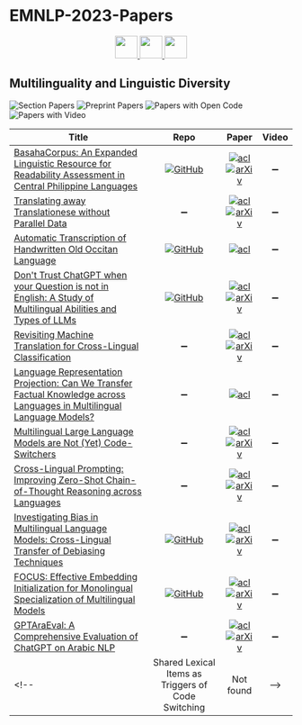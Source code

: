 # EMNLP-2023-Papers

<div align="center">
    <a href="https://github.com/DmitryRyumin/EMNLP-2023-Papers/blob/main/sections/linguistic-theories-cognitive-modeling-and-psycholinguistics.md">
        <img src="https://cdn.jsdelivr.net/gh/DmitryRyumin/NewEraAI-Papers@main/images/left.svg" width="40" alt="" />
    </a>
    <a href="https://github.com/DmitryRyumin/EMNLP-2023-Papers/">
        <img src="https://cdn.jsdelivr.net/gh/DmitryRyumin/NewEraAI-Papers@main/images/home.svg" width="40" alt="" />
    </a>
    <a href="https://github.com/DmitryRyumin/EMNLP-2023-Papers/blob/main/sections/natural-language-generation.md">
        <img src="https://cdn.jsdelivr.net/gh/DmitryRyumin/NewEraAI-Papers@main/images/right.svg" width="40" alt="" />
    </a>
</div>

## Multilinguality and Linguistic Diversity

![Section Papers](https://img.shields.io/badge/Section%20Papers-11-42BA16) ![Preprint Papers](https://img.shields.io/badge/Preprint%20Papers-9-b31b1b) ![Papers with Open Code](https://img.shields.io/badge/Papers%20with%20Open%20Code-5-1D7FBF) ![Papers with Video](https://img.shields.io/badge/Papers%20with%20Video-0-FF0000)

<!-- 256, 302 -->
| **Title** | **Repo** | **Paper** | **Video** |
|-----------|:--------:|:---------:|:---------:|
| [BasahaCorpus: An Expanded Linguistic Resource for Readability Assessment in Central Philippine Languages](https://aclanthology.org/2023.emnlp-main.388) | [![GitHub](https://img.shields.io/github/stars/imperialite/BasahaCorpus-HierarchicalCrosslingualARA)](https://github.com/imperialite/BasahaCorpus-HierarchicalCrosslingualARA) | [![acl](https://img.shields.io/badge/pdf-ACL%20Anthology-CBCBCC.svg)](https://aclanthology.org/2023.emnlp-main.388.pdf) <br /> [![arXiv](https://img.shields.io/badge/arXiv-2310.11584-b31b1b.svg)](http://arxiv.org/abs/2310.11584) | :heavy_minus_sign: |
| [Translating away Translationese without Parallel Data](https://aclanthology.org/2023.emnlp-main.438) | :heavy_minus_sign: | [![acl](https://img.shields.io/badge/pdf-ACL%20Anthology-CBCBCC.svg)](https://aclanthology.org/2023.emnlp-main.438.pdf) <br /> [![arXiv](https://img.shields.io/badge/arXiv-2310.18830-b31b1b.svg)](http://arxiv.org/abs/2310.18830) | :heavy_minus_sign: |
| [Automatic Transcription of Handwritten Old Occitan Language](https://aclanthology.org/2023.emnlp-main.953) | [![GitHub](https://img.shields.io/github/stars/EstebanGarces/OcciGen)](https://github.com/EstebanGarces/OcciGen) | [![acl](https://img.shields.io/badge/pdf-ACL%20Anthology-CBCBCC.svg)](https://aclanthology.org/2023.emnlp-main.953.pdf) | :heavy_minus_sign: |
| [Don't Trust ChatGPT when your Question is not in English: A Study of Multilingual Abilities and Types of LLMs](https://aclanthology.org/2023.emnlp-main.491) | [![GitHub](https://img.shields.io/github/stars/Senyu-Li/LLM-Multilingual-Types)](https://github.com/Senyu-Li/LLM-Multilingual-Types) | [![acl](https://img.shields.io/badge/pdf-ACL%20Anthology-CBCBCC.svg)](https://aclanthology.org/2023.emnlp-main.491.pdf) <br /> [![arXiv](https://img.shields.io/badge/arXiv-2305.16339-b31b1b.svg)](http://arxiv.org/abs/2305.16339) | :heavy_minus_sign: |
| [Revisiting Machine Translation for Cross-Lingual Classification](https://aclanthology.org/2023.emnlp-main.399) | :heavy_minus_sign: | [![acl](https://img.shields.io/badge/pdf-ACL%20Anthology-CBCBCC.svg)](https://aclanthology.org/2023.emnlp-main.399.pdf) <br /> [![arXiv](https://img.shields.io/badge/arXiv-2305.14240-b31b1b.svg)](http://arxiv.org/abs/2305.14240) | :heavy_minus_sign: |
| [Language Representation Projection: Can We Transfer Factual Knowledge across Languages in Multilingual Language Models?](https://aclanthology.org/2023.emnlp-main.226) | :heavy_minus_sign: | [![acl](https://img.shields.io/badge/pdf-ACL%20Anthology-CBCBCC.svg)](https://aclanthology.org/2023.emnlp-main.226.pdf) | :heavy_minus_sign: |
| [Multilingual Large Language Models are Not (Yet) Code-Switchers](https://aclanthology.org/2023.emnlp-main.774) | :heavy_minus_sign: | [![acl](https://img.shields.io/badge/pdf-ACL%20Anthology-CBCBCC.svg)](hhttps://aclanthology.org/2023.emnlp-main.774.pdf) <br /> [![arXiv](https://img.shields.io/badge/arXiv-2305.14235-b31b1b.svg)](http://arxiv.org/abs/2305.14235) | :heavy_minus_sign: |
| [Cross-Lingual Prompting: Improving Zero-Shot Chain-of-Thought Reasoning across Languages](https://aclanthology.org/2023.emnlp-main.163) | :heavy_minus_sign: | [![acl](https://img.shields.io/badge/pdf-ACL%20Anthology-CBCBCC.svg)](https://aclanthology.org/2023.emnlp-main.163.pdf) <br /> [![arXiv](https://img.shields.io/badge/arXiv-2310.14799-b31b1b.svg)](http://arxiv.org/abs/2310.14799) | :heavy_minus_sign: |
| [Investigating Bias in Multilingual Language Models: Cross-Lingual Transfer of Debiasing Techniques](https://aclanthology.org/2023.emnlp-main.175) | [![GitHub](https://img.shields.io/github/stars/manon-reusens/multilingual_bias)](https://github.com/manon-reusens/multilingual_bias) | [![acl](https://img.shields.io/badge/pdf-ACL%20Anthology-CBCBCC.svg)](https://aclanthology.org/2023.emnlp-main.175.pdf) <br /> [![arXiv](https://img.shields.io/badge/arXiv-2310.10310-b31b1b.svg)](http://arxiv.org/abs/2310.10310) | :heavy_minus_sign: |
| [FOCUS: Effective Embedding Initialization for Monolingual Specialization of Multilingual Models](https://aclanthology.org/2023.emnlp-main.829) | [![GitHub](https://img.shields.io/github/stars/konstantinjdobler/focus)](https://github.com/konstantinjdobler/focus) | [![acl](https://img.shields.io/badge/pdf-ACL%20Anthology-CBCBCC.svg)](https://aclanthology.org/2023.emnlp-main.829.pdf) <br /> [![arXiv](https://img.shields.io/badge/arXiv-2305.14481-b31b1b.svg)](http://arxiv.org/abs/2305.14481) | :heavy_minus_sign: |
| [GPTAraEval: A Comprehensive Evaluation of ChatGPT on Arabic NLP](https://aclanthology.org/2023.emnlp-main.16) | :heavy_minus_sign: | [![acl](https://img.shields.io/badge/pdf-ACL%20Anthology-CBCBCC.svg)](https://aclanthology.org/2023.emnlp-main.16.pdf) <br /> [![arXiv](https://img.shields.io/badge/arXiv-2305.14976-b31b1b.svg)](http://arxiv.org/abs/2305.14976) | :heavy_minus_sign: |
<!-- | Shared Lexical Items as Triggers of Code Switching | Not found | -->
